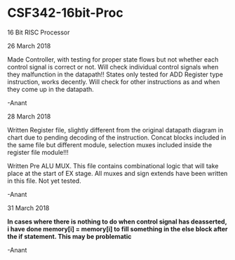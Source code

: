 # CSF342-16bit-Proc
16 Bit RISC Processor


26 March 2018

Made Controller, with testing for proper state flows but not whether each control signal is correct or not. 
Will check individual control signals when they malfunction in the datapath!! States only tested for ADD Register type instruction, works decently. Will check for other instructions as and when they come up in the datapath.

-Anant

28 March 2018

Written Register file, slightly different from the original datapath diagram in chart due to pending decoding of the instruction. Concat blocks included in the same file but different module, selection muxes included inside the register file module!!!

Written Pre ALU MUX. This file contains combinational logic that will take place at the start of EX stage. All muxes and sign extends have been written in this file. Not yet tested.

-Anant

31 March 2018

**In cases where there is nothing to do when control signal has deasserted, i have done memory[i] = memory[i] to fill something in the else block after the if statement. This may be problematic**

-Anant
